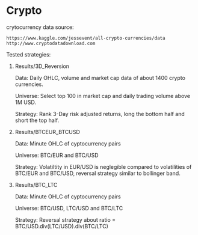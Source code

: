 # Crypto

crytocurrency data source: 

    https://www.kaggle.com/jessevent/all-crypto-currencies/data
    http://www.cryptodatadownload.com

Tested strategies:

1) Results/3D_Reversion

    Data:     Daily OHLC, volume and market cap data of about 1400 crypto currencies.

    Universe: Select top 100 in market cap and daily trading volume above 1M USD.

    Strategy: Rank 3-Day risk adjusted returns, long the bottom half and short the top half.


2) Results/BTCEUR_BTCUSD

    Data:     Minute OHLC of cyptocurrency pairs

    Universe: BTC/EUR and BTC/USD

    Strategy: Volatiltity in EUR/USD is neglegible compared to volatilities of BTC/EUR and BTC/USD,     reversal strategy similar to bollinger band.


3) Results/BTC_LTC

    Data:     Minute OHLC of cyptocurrency pairs

    Universe: BTC/USD, LTC/USD and BTC/LTC

    Strategy: Reversal strategy about ratio = BTC/USD.div(LTC/USD).div(BTC/LTC)
